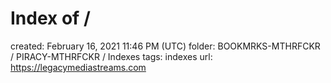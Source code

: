 # Index of /

created: February 16, 2021 11:46 PM (UTC)
folder: BOOKMRKS-MTHRFCKR / PIRACY-MTHRFCKR / Indexes
tags: indexes
url: https://legacymediastreams.com